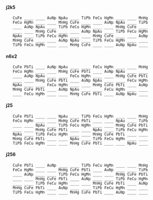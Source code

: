 

#### j2k5

       CuFe ____ ____ AuNp NpAu ____ TiPb FeCu HgMn ____ ____ MnHg 
       FeCu HgMn ____ ____ MnHg CuFe ____ ____ AuNp NpAu ____ TiPb 
       ____ AuNp NpAu ____ TiPb FeCu HgMn ____ ____ MnHg CuFe ____ 
       ____ ____ MnHg CuFe ____ ____ AuNp NpAu ____ TiPb FeCu HgMn 
       NpAu ____ TiPb FeCu HgMn ____ ____ MnHg CuFe ____ ____ AuNp 
       MnHg CuFe ____ ____ AuNp NpAu ____ TiPb FeCu HgMn ____ ____ 
       TiPb FeCu HgMn ____ ____ MnHg CuFe ____ ____ AuNp NpAu ____ 
  
  
#### n6x2

       CuFe PbTi ____ AuNp NpAu ____ ____ FeCu HgMn ____ ____ MnHg 
       FeCu HgMn ____ ____ MnHg CuFe PbTi ____ AuNp NpAu ____ ____ 
       ____ AuNp NpAu ____ ____ FeCu HgMn ____ ____ MnHg CuFe PbTi 
       ____ ____ MnHg CuFe PbTi ____ AuNp NpAu ____ ____ FeCu HgMn 
       NpAu ____ ____ FeCu HgMn ____ ____ MnHg CuFe PbTi ____ AuNp 
       MnHg CuFe PbTi ____ AuNp NpAu ____ ____ FeCu HgMn ____ ____ 
       ____ FeCu HgMn ____ ____ MnHg CuFe PbTi ____ AuNp NpAu ____ 


#### j25

       CuFe PbTi ____ ____ NpAu ____ TiPb FeCu HgMn ____ ____ MnHg 
       FeCu HgMn ____ ____ MnHg CuFe PbTi ____ ____ NpAu ____ TiPb 
       ____ ____ NpAu ____ TiPb FeCu HgMn ____ ____ MnHg CuFe PbTi 
       ____ ____ MnHg CuFe PbTi ____ ____ NpAu ____ TiPb FeCu HgMn 
       NpAu ____ TiPb FeCu HgMn ____ ____ MnHg CuFe PbTi ____ ____ 
       MnHg CuFe PbTi ____ ____ NpAu ____ TiPb FeCu HgMn ____ ____ 
       TiPb FeCu HgMn ____ ____ MnHg CuFe PbTi ____ ____ NpAu ____ 


#### j256

       CuFe PbTi ____ AuNp ____ ____ TiPb FeCu HgMn ____ ____ MnHg 
       FeCu HgMn ____ ____ MnHg CuFe PbTi ____ AuNp ____ ____ TiPb 
       ____ AuNp ____ ____ TiPb FeCu HgMn ____ ____ MnHg CuFe PbTi 
       ____ ____ MnHg CuFe PbTi ____ AuNp ____ ____ TiPb FeCu HgMn 
       ____ ____ TiPb FeCu HgMn ____ ____ MnHg CuFe PbTi ____ AuNp 
       MnHg CuFe PbTi ____ AuNp ____ ____ TiPb FeCu HgMn ____ ____ 
       TiPb FeCu HgMn ____ ____ MnHg CuFe PbTi ____ AuNp ____ ____ 

